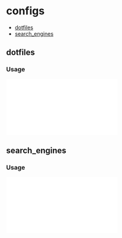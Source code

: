 # configs

* [dotfiles](#dotfiles)
* [search_engines](#search_engines)

## dotfiles

### Usage

![](../dotfiles/README.md)

## search_engines

### Usage

![](../search_engines/README.md)

